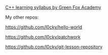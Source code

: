 [C++ learning syllabus by Green Fox Academy](https://github.com/green-fox-academy/radars-syllabus)


My other repos:

https://github.com/l0cky/hello-world

https://github.com/l0cky/patchwork

https://github.com/l0cky/git-lesson-repository
